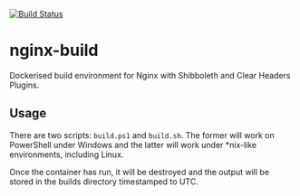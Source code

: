 [![Build Status](https://travis-ci.org/uclapi/nginx-build.svg?branch=master)](https://travis-ci.org/uclapi/nginx-build)
# nginx-build
Dockerised build environment for Nginx with Shibboleth and Clear Headers Plugins.

## Usage
There are two scripts: `build.ps1` and `build.sh`. The former will work on PowerShell under Windows and the latter will work under *nix-like environments, including Linux.

Once the container has run, it will be destroyed and the output will be stored in the builds directory timestamped to UTC.
